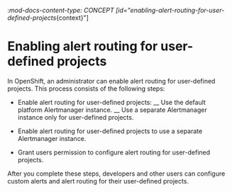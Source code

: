 :_mod-docs-content-type: CONCEPT
[id="enabling-alert-routing-for-user-defined-projects_{context}"]
# Enabling alert routing for user-defined projects

In OpenShift, an administrator can enable alert routing for user-defined projects.
This process consists of the following steps:

* Enable alert routing for user-defined projects:
__ Use the default platform Alertmanager instance.
__ Use a separate Alertmanager instance only for user-defined projects.

* Enable alert routing for user-defined projects to use a separate Alertmanager instance.

* Grant users permission to configure alert routing for user-defined projects.

After you complete these steps, developers and other users can configure custom alerts and alert routing for their user-defined projects.
